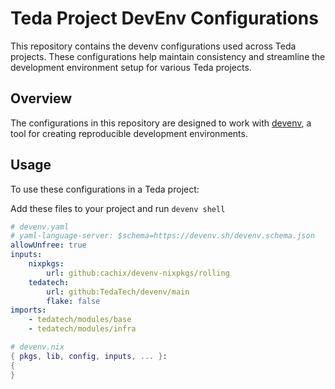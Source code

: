 # Teda Project DevEnv Configurations

This repository contains the devenv configurations used across Teda projects. These configurations help maintain consistency and streamline the development environment setup for various Teda projects.

## Overview

The configurations in this repository are designed to work with [devenv](https://devenv.sh/), a tool for creating reproducible development environments.

## Usage

To use these configurations in a Teda project:

Add these files to your project and run `devenv shell`
```yaml
# devenv.yaml
# yaml-language-server: $schema=https://devenv.sh/devenv.schema.json
allowUnfree: true
inputs:
    nixpkgs:
        url: github:cachix/devenv-nixpkgs/rolling
    tedatech:
        url: github:TedaTech/devenv/main
        flake: false
imports:
    - tedatech/modules/base
    - tedatech/modules/infra
```

```nix
# devenv.nix
{ pkgs, lib, config, inputs, ... }:
{
}
```
